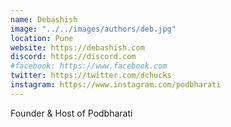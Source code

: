 ```yaml
---
name: Debashish
image: "../../images/authors/deb.jpg"
location: Pune
website: https://debashish.com
discord: https://discord.com
#facebook: https://www.facebook.com
twitter: https://twitter.com/dchucks
instagram: https://www.instagram.com/podbharati
---
```

Founder & Host of Podbharati